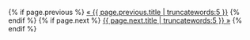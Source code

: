 {% if page.previous %}
<a class="prevPost" href="{{ page.previous.url }}" rel="bookmark"><i class="iPrevPost"></i>&laquo; {{ page.previous.title | truncatewords:5 }}</a>
{% endif %}
{% if page.next %}
<a class="nextPost" href="{{ page.next.url }}" rel="bookmark">{{ page.next.title | truncatewords:5 }} &raquo;<i class="iNextPost"></i></a>
{% endif %}
